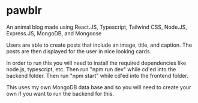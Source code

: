 # pawblr
An animal blog made using React.JS, Typescript, Tailwind CSS, Node.JS, Express.JS, MongoDB, and Mongoose

Users are able to create posts that include an image, title, and caption. The posts are then displayed for the user in nice looking cards.

 In order to run this you will need to install the required dependencies like node.js, typescript, etc. Then run "npm run dev" while cd'ed into the backend folder. Then run "npm start" while cd'ed into the frontend folder. 

 This uses my own MongoDB data base and so you will need to create your own if you want to run the backend for this.
